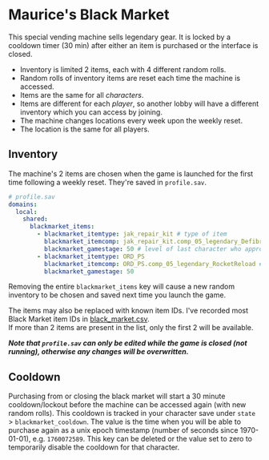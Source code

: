 # Maurice's Black Market
This special vending machine sells legendary gear. It is locked by a cooldown timer (30 min) after either an item is purchased or the interface is closed.
- Inventory is limited 2 items, each with 4 different random rolls.
- Random rolls of inventory items are reset each time the machine is accessed.
- Items are the same for all _characters_.
- Items are different for each _player_, so another lobby will have a different inventory which you can access by joining.
- The machine changes locations every week upon the weekly reset.
- The location is the same for all players.

## Inventory
The machine's 2 items are chosen when the game is launched for the first time following a weekly reset. They're saved in `profile.sav`.
```yaml
# profile.sav
domains:
  local:
    shared:
      blackmarket_items:
        - blackmarket_itemtype: jak_repair_kit # type of item
          blackmarket_itemcomp: jak_repair_kit.comp_05_legendary_Defibrillator # specific item in stock
          blackmarket_gamestage: 50 # level of last character who approached a machine
        - blackmarket_itemtype: ORD_PS
          blackmarket_itemcomp: ORD_PS.comp_05_legendary_RocketReload # uses internal item names. "RocketReload" -> "Lucky Clover"
          blackmarket_gamestage: 50
```

Removing the entire `blackmarket_items` key will cause a new random inventory to be chosen and saved next time you launch the game.

The items may also be replaced with known item IDs. I've recorded most Black Market item IDs in [black_market.csv](../data/black_market.csv).\
If more than 2 items are present in the list, only the first 2 will be available.

**_Note that `profile.sav` can only be edited while the game is closed (not running), otherwise any changes will be overwritten._**

## Cooldown
Purchasing from or closing the black market will start a 30 minute cooldown/lockout before the machine can be accessed again (with new random rolls). This cooldown is tracked in your character save under `state` > `blackmarket_cooldown`. The value is the time when you will be able to purchase again as a unix epoch timestamp (number of seconds since 1970-01-01), e.g. `1760072589`. This key can be deleted or the value set to zero to temporarily disable the cooldown for that character.
